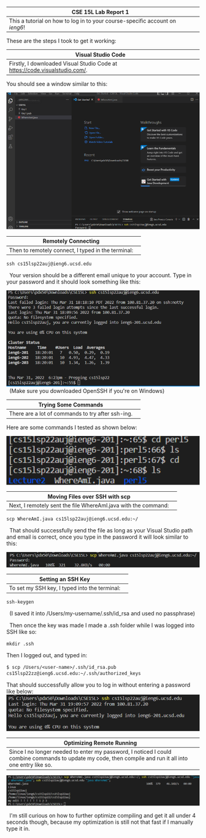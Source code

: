 |CSE 15L Lab Report 1 |  |
| ----------- | ----------- |
|This a tutorial on how to log in to your course-specific account on *ieng6*! |
These are the steps I took to get it working:

|Visual Studio Code|  |
| ----------- | ----------- |
|Firstly, I downloaded Visual Studio Code at  https://code.visualstudio.com/.
 You should see a window similar to this:

![Image](vscode.png)	

| Remotely Connecting|  |
| ----------- | ----------- |
|Then to remotely connect, I typed in the terminal: |
    ssh cs15lsp22auj@ieng6.ucsd.edu
 &nbsp; Your version should be a different email unique to your account. Type in your password and it should look something like this:

![Image](remotelyconnecting.png)
&nbsp; (Make sure you downloaded OpenSSH if you're on Windows)

|Trying Some Commands |  |
| ----------- | ----------- |
|There are a lot of commands to try after ssh-ing. |
Here are some commands I tested as shown below:

![Image](runsomecommands.png)

|Moving Files over SSH with scp |  |
| ----------- | ----------- |
|Next, I remotely sent the file WhereAmI.java with the command:|
    scp WhereAmI.java cs15lsp22auj@ieng6.ucsd.edu:~/
&nbsp; That should successfully send the file as long as your Visual Studio path and email is correct, once you type in the password it will look similar to this:


![Image](movingfilesover.png)

|Setting an SSH Key |  |
| ----------- | ----------- |
|To set my SSH key, I typed into the terminal: |
    ssh-keygen
&nbsp; (I saved it into /Users/my-username/.ssh/id_rsa and used no passphrase)

&nbsp; Then once the key was made I made a .ssh folder while I was logged into SSH like so:

    mkdir .ssh

Then I logged out, and typed in:

    $ scp /Users/<user-name>/.ssh/id_rsa.pub cs15lsp22zz@ieng6.ucsd.edu:~/.ssh/authorized_keys

That should successfully allow you to log in without entering a password like below:
![Image](sshkeys.png)

|Optimizing Remote Running |  |
| ----------- | ----------- |
|Since I no longer needed to enter my password, I noticed I could combine commands to update my code, then compile and run it all into one entry like so. |

![Image](optimizing.png)

&nbsp; I'm still curious on how to further optimize compiling and get it all under 4 seconds though, because my optimization is still not that fast if I manually type it in.